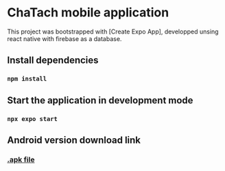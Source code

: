 # ChaTach mobile application

This project was bootstrapped with [Create Expo App], developped unsing react native with firebase as a database.

## Install dependencies

### `npm install`

## Start the application in development mode

### `npx expo start`

## Android version download link

### [.apk file](https://drive.google.com/file/d/1YZ6S6OXA_rg4dfLGGlESdr4b5-zPQvx7/view?usp=share_link)
